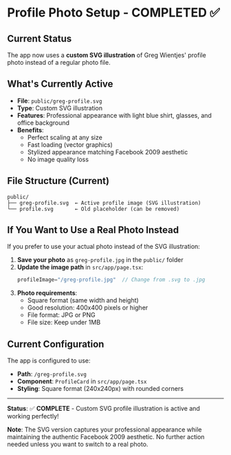 # Profile Photo Setup - COMPLETED ✅

## Current Status

The app now uses a **custom SVG illustration** of Greg Wientjes' profile photo instead of a regular photo file.

## What's Currently Active

- **File**: `public/greg-profile.svg`
- **Type**: Custom SVG illustration
- **Features**: Professional appearance with light blue shirt, glasses, and office background
- **Benefits**: 
  - Perfect scaling at any size
  - Fast loading (vector graphics)
  - Stylized appearance matching Facebook 2009 aesthetic
  - No image quality loss

## File Structure (Current)
```
public/
├── greg-profile.svg  ← Active profile image (SVG illustration)
└── profile.svg       ← Old placeholder (can be removed)
```

## If You Want to Use a Real Photo Instead

If you prefer to use your actual photo instead of the SVG illustration:

1. **Save your photo** as `greg-profile.jpg` in the `public/` folder
2. **Update the image path** in `src/app/page.tsx`:
   ```typescript
   profileImage="/greg-profile.jpg"  // Change from .svg to .jpg
   ```
3. **Photo requirements**:
   - Square format (same width and height)
   - Good resolution: 400x400 pixels or higher
   - File format: JPG or PNG
   - File size: Keep under 1MB

## Current Configuration

The app is configured to use:
- **Path**: `/greg-profile.svg`
- **Component**: `ProfileCard` in `src/app/page.tsx`
- **Styling**: Square format (240x240px) with rounded corners

---

**Status**: ✅ **COMPLETE** - Custom SVG profile illustration is active and working perfectly!

**Note**: The SVG version captures your professional appearance while maintaining the authentic Facebook 2009 aesthetic. No further action needed unless you want to switch to a real photo. 